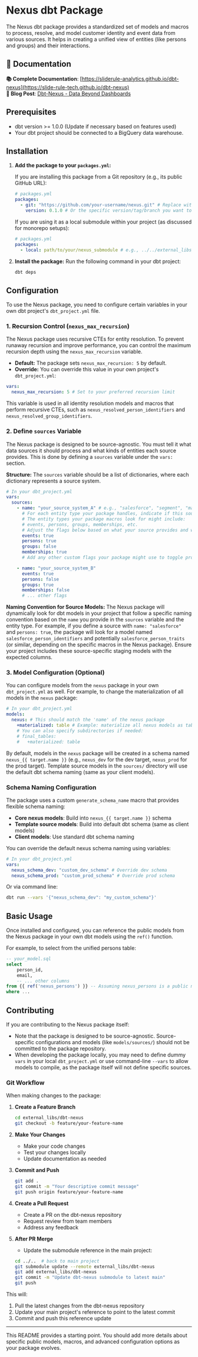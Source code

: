 # Nexus dbt Package

The Nexus dbt package provides a standardized set of models and macros to
process, resolve, and model customer identity and event data from various
sources. It helps in creating a unified view of entities (like persons and
groups) and their interactions.

## 📖 Documentation

**📚 Complete Documentation**:
[https://sliderule-analytics.github.io/dbt-nexus](https://slide-rule-tech.github.io/dbt-nexus)  
**📖 Blog Post**:
[Dbt-Nexus - Data Beyond Dashboards](https://www.slideruleanalytics.com/blog/dbt-nexus-data-beyond-dashboards)

## Prerequisites

- dbt version >= 1.0.0 (Update if necessary based on features used)
- Your dbt project should be connected to a BigQuery data warehouse.

## Installation

1.  **Add the package to your `packages.yml`:**

    If you are installing this package from a Git repository (e.g., its public
    GitHub URL):

    ```yaml
    # packages.yml
    packages:
      - git: "https://github.com/your-username/nexus.git" # Replace with the actual Git URL
        version: 0.1.0 # Or the specific version/tag/branch you want to use
    ```

    If you are using it as a local submodule within your project (as discussed
    for monorepo setups):

    ```yaml
    # packages.yml
    packages:
      - local: path/to/your/nexus_submodule # e.g., ../../external_libs/nexus
    ```

2.  **Install the package:** Run the following command in your dbt project:
    ```bash
    dbt deps
    ```

## Configuration

To use the Nexus package, you need to configure certain variables in your own
dbt project's `dbt_project.yml` file.

### 1. Recursion Control (`nexus_max_recursion`)

The Nexus package uses recursive CTEs for entity resolution. To prevent runaway
recursion and improve performance, you can control the maximum recursion depth
using the `nexus_max_recursion` variable.

- **Default:** The package sets `nexus_max_recursion: 5` by default.
- **Override:** You can override this value in your own project's
  `dbt_project.yml`:

```yaml
vars:
  nexus_max_recursion: 5 # Set to your preferred recursion limit
```

This variable is used in all identity resolution models and macros that perform
recursive CTEs, such as `nexus_resolved_person_identifiers` and
`nexus_resolved_group_identifiers`.

### 2. Define `sources` Variable

The Nexus package is designed to be source-agnostic. You must tell it what data
sources it should process and what kinds of entities each source provides. This
is done by defining a `sources` variable under the `vars:` section.

**Structure:** The `sources` variable should be a list of dictionaries, where
each dictionary represents a source system.

```yaml
# In your dbt_project.yml
vars:
  sources:
    - name: "your_source_system_A" # e.g., "salesforce", "segment", "manual_uploads"
      # For each entity type your package handles, indicate if this source provides it.
      # The entity types your package macros look for might include:
      # events, persons, groups, memberships, etc.
      # Adjust the flags below based on what your source provides and what nexus macros expect.
      events: true
      persons: true
      groups: false
      memberships: true
      # Add any other custom flags your package might use to toggle processing for a source.

    - name: "your_source_system_B"
      events: true
      persons: false
      groups: true
      memberships: false
      # ... other flags
```

**Naming Convention for Source Models:** The Nexus package will dynamically look
for dbt models in your project that follow a specific naming convention based on
the `name` you provide in the `sources` variable and the entity type. For
example, if you define a source with `name: "salesforce"` and `persons: true`,
the package will look for a model named `salesforce_person_identifiers` and
potentially `salesforce_person_traits` (or similar, depending on the specific
macros in the Nexus package). Ensure your project includes these source-specific
staging models with the expected columns.

### 3. Model Configuration (Optional)

You can configure models from the `nexus` package in your own `dbt_project.yml`
as well. For example, to change the materialization of all models in the `nexus`
package:

```yaml
# In your dbt_project.yml
models:
  nexus: # This should match the 'name' of the nexus package
    +materialized: table # Example: materialize all nexus models as tables
    # You can also specify subdirectories if needed:
    # final_tables:
    #   +materialized: table
```

By default, models in the `nexus` package will be created in a schema named
`nexus_{{ target.name }}` (e.g., `nexus_dev` for the dev target, `nexus_prod`
for the prod target). Template source models in the `sources/` directory will
use the default dbt schema naming (same as your client models).

### Schema Naming Configuration

The package uses a custom `generate_schema_name` macro that provides flexible
schema naming:

- **Core nexus models**: Build into `nexus_{{ target.name }}` schema
- **Template source models**: Build into default dbt schema (same as client
  models)
- **Client models**: Use standard dbt schema naming

You can override the default nexus schema naming using variables:

```yaml
# In your dbt_project.yml
vars:
  nexus_schema_dev: "custom_dev_schema" # Override dev schema
  nexus_schema_prod: "custom_prod_schema" # Override prod schema
```

Or via command line:

```bash
dbt run --vars '{"nexus_schema_dev": "my_custom_schema"}'
```

## Basic Usage

Once installed and configured, you can reference the public models from the
Nexus package in your own dbt models using the `ref()` function.

For example, to select from the unified persons table:

```sql
-- your_model.sql
select
    person_id,
    email,
    -- ... other columns
from {{ ref('nexus_persons') }} -- Assuming nexus_persons is a public model
where ...
```

## Contributing

If you are contributing to the Nexus package itself:

- Note that the package is designed to be source-agnostic. Source-specific
  configurations and models (like `models/sources/`) should not be committed to
  the package repository.
- When developing the package locally, you may need to define dummy `vars` in
  your local `dbt_project.yml` or use command-line `--vars` to allow models to
  compile, as the package itself will not define specific sources.

### Git Workflow

When making changes to the package:

1. **Create a Feature Branch**

   ```bash
   cd external_libs/dbt-nexus
   git checkout -b feature/your-feature-name
   ```

2. **Make Your Changes**

   - Make your code changes
   - Test your changes locally
   - Update documentation as needed

3. **Commit and Push**

   ```bash
   git add .
   git commit -m "Your descriptive commit message"
   git push origin feature/your-feature-name
   ```

4. **Create a Pull Request**

   - Create a PR on the dbt-nexus repository
   - Request review from team members
   - Address any feedback

5. **After PR Merge**
   - Update the submodule reference in the main project:
   ```bash
   cd ../..  # back to main project
   git submodule update --remote external_libs/dbt-nexus
   git add external_libs/dbt-nexus
   git commit -m "Update dbt-nexus submodule to latest main"
   git push
   ```

This will:

1. Pull the latest changes from the dbt-nexus repository
2. Update your main project's reference to point to the latest commit
3. Commit and push this reference update

---

This README provides a starting point. You should add more details about
specific public models, macros, and advanced configuration options as your
package evolves.
